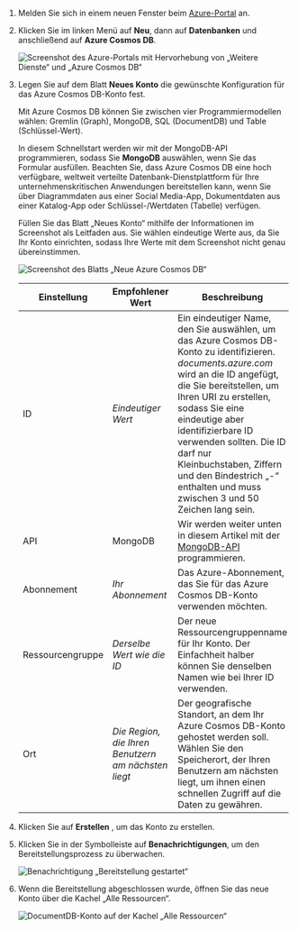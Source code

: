 1. Melden Sie sich in einem neuen Fenster beim [Azure-Portal](https://portal.azure.com/) an.
2. Klicken Sie im linken Menü auf **Neu**, dann auf **Datenbanken** und anschließend auf **Azure Cosmos DB**.
   
   ![Screenshot des Azure-Portals mit Hervorhebung von „Weitere Dienste“ und „Azure Cosmos DB“](./media/cosmosdb-create-dbaccount-mongodb/create-nosql-db-databases-json-tutorial-1.png)

3. Legen Sie auf dem Blatt **Neues Konto** die gewünschte Konfiguration für das Azure Cosmos DB-Konto fest. 

    Mit Azure Cosmos DB können Sie zwischen vier Programmiermodellen wählen: Gremlin (Graph), MongoDB, SQL (DocumentDB) und Table (Schlüssel-Wert). 
       
    In diesem Schnellstart werden wir mit der MongoDB-API programmieren, sodass Sie **MongoDB** auswählen, wenn Sie das Formular ausfüllen. Beachten Sie, dass Azure Cosmos DB eine hoch verfügbare, weltweit verteilte Datenbank-Dienstplattform für Ihre unternehmenskritischen Anwendungen bereitstellen kann, wenn Sie über Diagrammdaten aus einer Social Media-App, Dokumentdaten aus einer Katalog-App oder Schlüssel-/Wertdaten (Tabelle) verfügen.

    Füllen Sie das Blatt „Neues Konto“ mithilfe der Informationen im Screenshot als Leitfaden aus. Sie wählen eindeutige Werte aus, da Sie Ihr Konto einrichten, sodass Ihre Werte mit dem Screenshot nicht genau übereinstimmen.
 
    ![Screenshot des Blatts „Neue Azure Cosmos DB“](./media/cosmosdb-create-dbaccount-mongodb/create-nosql-db-databases-json-tutorial-2.png)
   
    Einstellung|Empfohlener Wert|Beschreibung
    ---|---|---
    ID|*Eindeutiger Wert*|Ein eindeutiger Name, den Sie auswählen, um das Azure Cosmos DB-Konto zu identifizieren. *documents.azure.com* wird an die ID angefügt, die Sie bereitstellen, um Ihren URI zu erstellen, sodass Sie eine eindeutige aber identifizierbare ID verwenden sollten. Die ID darf nur Kleinbuchstaben, Ziffern und den Bindestrich „-“ enthalten und muss zwischen 3 und 50 Zeichen lang sein.
    API|MongoDB|Wir werden weiter unten in diesem Artikel mit der [MongoDB-API](../articles/documentdb/documentdb-protocol-mongodb.md) programmieren.|
    Abonnement|*Ihr Abonnement*|Das Azure-Abonnement, das Sie für das Azure Cosmos DB-Konto verwenden möchten. 
    Ressourcengruppe|*Derselbe Wert wie die ID*|Der neue Ressourcengruppenname für Ihr Konto. Der Einfachheit halber können Sie denselben Namen wie bei Ihrer ID verwenden. 
    Ort|*Die Region, die Ihren Benutzern am nächsten liegt*|Der geografische Standort, an dem Ihr Azure Cosmos DB-Konto gehostet werden soll. Wählen Sie den Speicherort, der Ihren Benutzern am nächsten liegt, um ihnen einen schnellen Zugriff auf die Daten zu gewähren.

4. Klicken Sie auf **Erstellen** , um das Konto zu erstellen.
5. Klicken Sie in der Symbolleiste auf **Benachrichtigungen**, um den Bereitstellungsprozess zu überwachen.

    ![Benachrichtigung „Bereitstellung gestartet“](./media/cosmosdb-create-dbaccount-mongodb/azure-documentdb-nosql-notification.png)

6.  Wenn die Bereitstellung abgeschlossen wurde, öffnen Sie das neue Konto über die Kachel „Alle Ressourcen“. 

    ![DocumentDB-Konto auf der Kachel „Alle Ressourcen“](./media/cosmosdb-create-dbaccount-mongodb/azure-documentdb-all-resources.png)
